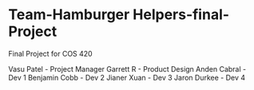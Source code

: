 # Team-Hamburger Helpers-final-Project
Final Project for COS 420

Vasu Patel - Project Manager 
Garrett R - Product Design 
Anden Cabral - Dev 1 
Benjamin Cobb - Dev 2 
Jianer Xuan - Dev 3 
Jaron Durkee - Dev 4
